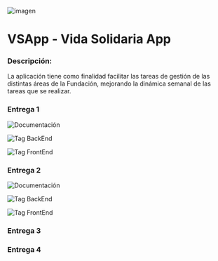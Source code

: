 

![imagen](https://pbs.twimg.com/profile_images/949184752359264256/yeBJursX_400x400.jpg)

# VSApp - Vida Solidaria App

### Descripción:

La aplicación tiene como finalidad facilitar las tareas de gestión de las distintas áreas de la Fundación, mejorando la dinámica semanal de las tareas que se realizar.

### Entrega 1

![Documentación](https://github.com/marivgil/VSApp/wiki/Entrega-1)

![Tag BackEnd](https://github.com/marivgil/VSApp-Backend/releases/tag/Entrega1)

![Tag FrontEnd](https://github.com/marivgil/VSApp-Frontend/releases/tag/Entrega1)

### Entrega 2

![Documentación](https://github.com/marivgil/VSApp/wiki/Entrega-2)

![Tag BackEnd]()

![Tag FrontEnd]()

### Entrega 3

### Entrega 4
